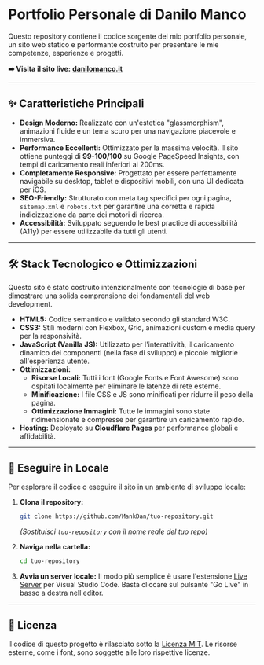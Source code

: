 # Portfolio Personale di Danilo Manco

Questo repository contiene il codice sorgente del mio portfolio personale, un sito web statico e performante costruito per presentare le mie competenze, esperienze e progetti.

**➡️ Visita il sito live:** [**danilomanco.it**](https://danilomanco.it)

---

## ✨ Caratteristiche Principali

*   **Design Moderno:** Realizzato con un'estetica "glassmorphism", animazioni fluide e un tema scuro per una navigazione piacevole e immersiva.
*   **Performance Eccellenti:** Ottimizzato per la massima velocità. Il sito ottiene punteggi di **99-100/100** su Google PageSpeed Insights, con tempi di caricamento reali inferiori ai 200ms.
*   **Completamente Responsive:** Progettato per essere perfettamente navigabile su desktop, tablet e dispositivi mobili, con una UI dedicata per iOS.
*   **SEO-Friendly:** Strutturato con meta tag specifici per ogni pagina, `sitemap.xml` e `robots.txt` per garantire una corretta e rapida indicizzazione da parte dei motori di ricerca.
*   **Accessibilità:** Sviluppato seguendo le best practice di accessibilità (A11y) per essere utilizzabile da tutti gli utenti.

---

## 🛠️ Stack Tecnologico e Ottimizzazioni

Questo sito è stato costruito intenzionalmente con tecnologie di base per dimostrare una solida comprensione dei fondamentali del web development.

*   **HTML5:** Codice semantico e validato secondo gli standard W3C.
*   **CSS3:** Stili moderni con Flexbox, Grid, animazioni custom e media query per la responsività.
*   **JavaScript (Vanilla JS):** Utilizzato per l'interattività, il caricamento dinamico dei componenti (nella fase di sviluppo) e piccole migliorie all'esperienza utente.
*   **Ottimizzazioni:**
    *   **Risorse Locali:** Tutti i font (Google Fonts e Font Awesome) sono ospitati localmente per eliminare le latenze di rete esterne.
    *   **Minificazione:** I file CSS e JS sono minificati per ridurre il peso della pagina.
    *   **Ottimizzazione Immagini:** Tutte le immagini sono state ridimensionate e compresse per garantire un caricamento rapido.
*   **Hosting:** Deployato su **Cloudflare Pages** per performance globali e affidabilità.

---

## 🚀 Eseguire in Locale

Per esplorare il codice o eseguire il sito in un ambiente di sviluppo locale:

1.  **Clona il repository:**
    ```bash
    git clone https://github.com/MankDan/tuo-repository.git
    ```
    *(Sostituisci `tuo-repository` con il nome reale del tuo repo)*

2.  **Naviga nella cartella:**
    ```bash
    cd tuo-repository
    ```

3.  **Avvia un server locale:**
    Il modo più semplice è usare l'estensione [Live Server](https://marketplace.visualstudio.com/items?itemName=ritwickdey.LiveServer) per Visual Studio Code. Basta cliccare sul pulsante "Go Live" in basso a destra nell'editor.

---

## 📄 Licenza

Il codice di questo progetto è rilasciato sotto la [Licenza MIT](LICENSE). Le risorse esterne, come i font, sono soggette alle loro rispettive licenze.
